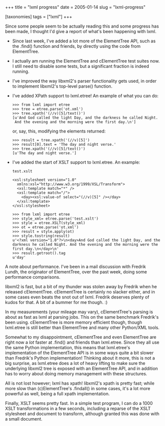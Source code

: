 +++
title = "lxml progress"
date = 2005-01-14
slug = "lxml-progress"

[taxonomies]
tags = ["lxml"]
+++

Since some people seem to be actually reading this and some progress has
been made, I thought I'd give a report of what's been happening with
lxml.

- Since last week, I've added a lot more of the ElementTree API, such as
  the .find() function and friends, by directly using the code from
  ElementTree.

- I actually am running the ElementTree and cElementTree test suites
  now. I still need to disable some tests, but a significant fraction is
  indeed running.

- I've improved the way libxml2's parser functionality gets used, in
  order to implement libxml2's top-level parse() function.

- I've added XPath support to lxml.etree! An example of what you can do:

      >>> from lxml import etree
      >>> tree = etree.parse('ot.xml')
      >>> tree.xpath('(//v)[5]/text()')
      [u'And God called the light Day, and the darkness he called Night.
       And the evening and the morning were the first day.\n']

  or, say, this, modifying the elements returned:

      >>> result = tree.xpath('(//v)[5]')
      >>> result[0].text = 'The day and night verse.'
      >>> tree.xpath('(//v)[5]/text()')
      [u'The day and night verse.']

- I've added the start of XSLT support to lxml.etree. An example:

      test.xslt

      <xsl:stylesheet version="1.0"
        xmlns:xsl="http://www.w3.org/1999/XSL/Transform">
        <xsl:template match="*" />
        <xsl:template match="/">
          <day><xsl:value-of select="(//v)[5]" /></day>
        </xsl:template>
      </xsl:stylesheet>

      >>> from lxml import etree
      >>> style_xml= etree.parse('test.xslt')
      >>> style = etree.XSLT(style_xml)
      >>> ot = etree.parse('ot.xml')
      >>> result = style.apply(ot)
      >>> style.tostring(result)
      u'<?xml version="1.0"?>\n<day>And God called the light Day, and the
      darkness he called Night. And the evening and the morning were the
      first day.\n</day>\n'
      >>> result.getroot().tag
      u'day'

A note about performance. I've been in a mail discussion with Fredrik
Lundh, the originator of ElementTree, over the past week, doing some
performance comparisons.

libxml2 is fast, but a bit of my thunder was stolen away by Fredrik when
he released cElementTree. cElementTree is certainly no slacker either,
and in some cases even beats the snot out of lxml. Fredrik deserves
plenty of kudos for that. A bit of a bummer for me though. :)

In my measurements (your mileage may vary), cElementTree's parsing is
about as fast as lxml at parsing jobs. This on the same benchmark
Fredrik's been using. cElementTree is more memory efficient though,
though lxml.etree is still better than ElementTree and many other
Python/XML tools.

Somewhat to my disappointment, cElementTree and even ElementTree are
right now a _lot_ faster at .find() and friends than lxml.etree. Since
they all use the same Python implementation, this means that
lxml.etree's implementation of the ElementTree API is in some ways quite
a bit slower than Fredrik's Python implementation! Thinking about it
more, this is not a big surprise, as lxml.etree does a lot of heavy
lifting to make sure the underlying libxml2 tree is exposed with an
ElementTree API, and in addition has to worry about doing memory
management with these structures.

All is not lost however; lxml has xpath! libxml2's xpath is pretty fast;
while more slow than (c)ElementTree's .findall() in some cases, it's a
lot more powerful as well, being a full xpath implementation.

Finally, XSLT seems pretty fast. In a simple test program, I can do a
1000 XSLT transformations in a few seconds, including a reparse of the
XSLT stylesheet and document to transform, although granted this was
done with a small document.
